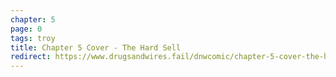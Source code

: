 ```yaml
---
chapter: 5
page: 0
tags: troy
title: Chapter 5 Cover - The Hard Sell
redirect: https://www.drugsandwires.fail/dnwcomic/chapter-5-cover-the-hard-sell/
---
```

